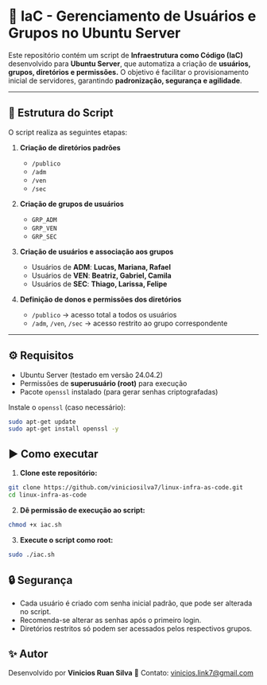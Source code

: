 # 🚀 IaC - Gerenciamento de Usuários e Grupos no Ubuntu Server

Este repositório contém um script de **Infraestrutura como Código (IaC)** desenvolvido para **Ubuntu Server**, que automatiza a criação de **usuários, grupos, diretórios e permissões.** O objetivo é facilitar o provisionamento inicial de servidores, garantindo **padronização, segurança e agilidade**.

---

## 📂 Estrutura do Script

O script realiza as seguintes etapas:

1. **Criação de diretórios padrões**
   - `/publico`
   - `/adm`
   - `/ven`
   - `/sec`

2. **Criação de grupos de usuários**
   - `GRP_ADM`
   - `GRP_VEN`
   - `GRP_SEC`

3. **Criação de usuários e associação aos grupos**
   - Usuários de **ADM**: **Lucas, Mariana, Rafael**
   - Usuários de **VEN**: **Beatriz, Gabriel, Camila**
   - Usuários de **SEC**: **Thiago, Larissa, Felipe**

4. **Definição de donos e permissões dos diretórios**
   - `/publico` → acesso total a todos os usuários
   - `/adm`, `/ven`, `/sec` → acesso restrito ao grupo correspondente

---

## ⚙️ Requisitos

- Ubuntu Server (testado em versão 24.04.2)
- Permissões de **superusuário (root)** para execução
- Pacote `openssl` instalado (para gerar senhas criptografadas)

Instale o `openssl` (caso necessário):

```bash
sudo apt-get update
sudo apt-get install openssl -y
```

## ▶️ Como executar

1. **Clone este repositório:**

```bash
git clone https://github.com/viniciosilva7/linux-infra-as-code.git
cd linux-infra-as-code
```

2. **Dê permissão de execução ao script:**

```bash
chmod +x iac.sh
```

3. **Execute o script como root:**

```bash
sudo ./iac.sh
```

## 🔒 Segurança

- Cada usuário é criado com senha inicial padrão, que pode ser alterada no script.
- Recomenda-se alterar as senhas após o primeiro login.
- Diretórios restritos só podem ser acessados pelos respectivos grupos.

## ✨ Autor

Desenvolvido por **Vinicios Ruan Silva**
📧 Contato: vinicios.link7@gmail.com
